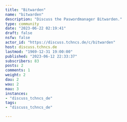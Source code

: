 ```yaml
---
title: "Bitwarden" 
name: "bitwarden"
description: "Discuss the Paswordmanager Bitwarden."
type: community
date: "2023-06-22 02:19:41"
draft: false
nsfw: false
actor_id: "https://discuss.tchncs.de/c/bitwarden"
host: discuss.tchncs.de
lastmod: "1969-12-31 19:00:00"
published: "2023-06-12 22:33:37"
subscribers: 83
posts: 2
comments: 1
weight: 2
dau: 2
wau: 2
mau: 3
instances:
- "discuss_tchncs_de"
tags: 
- "discuss_tchncs_de"

---
```

